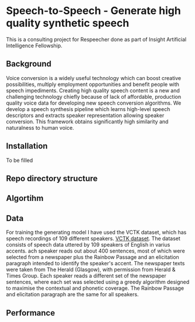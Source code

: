 # Speech-to-Speech - Generate high quality synthetic speech
This is a consulting project for Respeecher done as part of Insight Artificial Intelligence Fellowship. 

## Background 
Voice conversion is a widely useful technology which can boost creative possibilities, multiply employment opportunities and benefit people with speech impediments.  Creating high quality speech content is a new and  challenging technology chiefly because of lack of affordable, production quality voice data for developing new speech conversion algorithms. We develop a speech synthesis pipeline which learns high-level speech descriptors  and extracts speaker representation allowing speaker conversion. This framework obtains significantly high similarity and naturalness to human voice. 



## Installation 

To be filled 


## Repo directory structure 


## Algortihm 



## Data 
For training the generating model I have used the VCTK dataset, which has speech recordings of 109 different speakers. 
[VCTK dataset](https://homepages.inf.ed.ac.uk/jyamagis/page3/page58/page58.html). The dataset consists of speech data uttered by 109 speakers of English in varius accents. ach speaker reads out about 400 sentences, most of which were selected from a newspaper plus the Rainbow Passage and an elicitation paragraph intended to identify the speaker's accent. The newspaper texts were taken from The Herald (Glasgow), with permission from Herald & Times Group. Each speaker reads a different set of the newspaper sentences, where each set was selected using a greedy algorithm designed to maximise the contextual and phonetic coverage. The Rainbow Passage and elicitation paragraph are the same for all speakers.



## Performance 